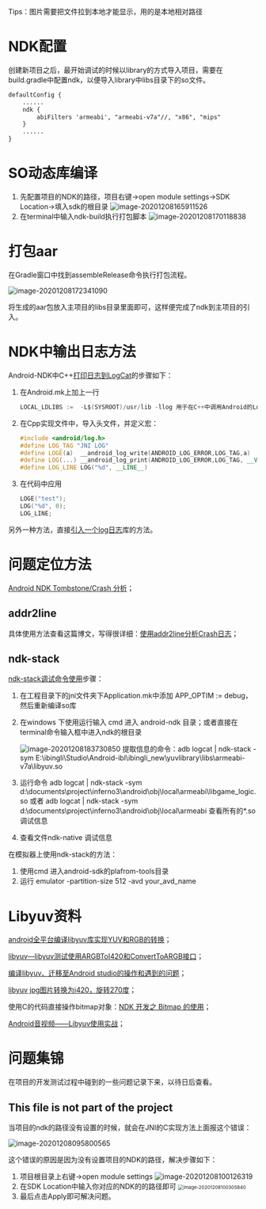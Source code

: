 Tips：图片需要把文件拉到本地才能显示，用的是本地相对路径

# NDK配置

创建新项目之后，最开始调试的时候以library的方式导入项目，需要在build.gradle中配置ndk，以便导入library中libs目录下的so文件。

```xml
defaultConfig {
	......
    ndk {
        abiFilters 'armeabi', "armeabi-v7a"//, "x86", "mips"
    }
	......
}
```



# SO动态库编译

1. 先配置项目的NDK的路径，项目右键→open module settings→SDK Location→填入sdk的根目录
   ![image-20201208165911526](readme/image/image-20201208165911526.png)
2. 在terminal中输入ndk-build执行打包脚本
   ![image-20201208170118838](readme/image/image-20201208170118838.png)



# 打包aar

在Gradle窗口中找到assembleRelease命令执行打包流程。

![image-20201208172341090](readme/image/image-20201208172341090.png)

将生成的aar包放入主项目的libs目录里面即可，这样便完成了ndk到主项目的引入。



# NDK中输出日志方法

Android-NDK中C++[打印日志到LogCat](http://www.linyibin.cn/2016/01/04/JNI-LogCat/)的步骤如下：

1. 在Android.mk上加上一行

   ```c
   LOCAL_LDLIBS :=  -L$(SYSROOT)/usr/lib -llog 用于在C++中调用Android的Log方法，打印日志到LogCat
   ```

2. 在Cpp实现文件中，导入头文件，并定义宏：

   ```c++
   #include <android/log.h>
   #define LOG_TAG "JNI LOG"
   #define LOGE(a)  __android_log_write(ANDROID_LOG_ERROR,LOG_TAG,a)
   #define LOG(...) __android_log_print(ANDROID_LOG_ERROR,LOG_TAG, __VA_ARGS__)
   #define LOG_LINE LOG("%d", __LINE__)
   ```

   

3. 在代码中应用

   ```c
   LOGE("test");
   LOG("%d", 0);
   LOG_LINE;
   ```

另外一种方法，直接[引入一个log日志](https://blog.csdn.net/afei__/article/details/81429417)库的方法。



# 问题定位方法

[Android NDK Tombstone/Crash 分析](https://toutiao.io/posts/jflx6c/preview)；

## addr2line

具体使用方法查看这篇博文，写得很详细：[使用addr2line分析Crash日志](https://blog.csdn.net/Xiongjiayo/article/details/86514623)；



## ndk-stack

[ndk-stack调试命令使用](https://blog.csdn.net/nico0423/article/details/11537609?utm_medium=distribute.pc_feed_404.none-task-blog-BlogCommendFromMachineLearnPai2-4.nonecase&depth_1-utm_source=distribute.pc_feed_404.none-task-blog-BlogCommendFromMachineLearnPai2-4.nonecas)步骤：

1. 在工程目录下的jni文件夹下Application.mk中添加 APP_OPTIM := debug，然后重新编译so库

2. 在windows 下使用运行输入 cmd 进入 android-ndk 目录；或者直接在terminal命令输入框中进入ndk的根目录

   ![image-20201208183730850](readme/image/image-20201208183730850.png)
   提取信息的命令：adb logcat | ndk-stack -sym E:\ibingli\Studio\Android-ibl\ibingli_new\yuvlibrary\libs\armeabi-v7a\libyuv.so

3. 运行命令 
   adb logcat | ndk-stack -sym d:\documents\project\inferno3\android\obj\local\armeabi\libgame_logic.so
   或者
   adb logcat | ndk-stack -sym d:\documents\project\inferno3\android\obj\local\armeabi
   查看所有的*.so调试信息 

4. 查看文件ndk-native 调试信息



在模拟器上使用ndk-stack的方法：

1. 使用cmd 进入android-sdk的plafrom-tools目录
2. 运行 emulator -partition-size 512 -avd your_avd_name



# Libyuv资料

[android全平台编译libyuv库实现YUV和RGB的转换](https://blog.csdn.net/byhook/article/details/84475525?utm_medium=distribute.pc_aggpage_search_result.none-task-blog-2~all~first_rank_v2~rank_v28-6-84475525.nonecase&utm_term=libyuv%20rgb%E8%BD%ACi420&spm=1000.2123.3001.4430)；

[libyuv—libyuv测试使用ARGBToI420和ConvertToARGB接口](https://blog.csdn.net/XIAIBIANCHENG/article/details/73065646)；

[编译libyuv、迁移至Android studio的操作和遇到的问题](https://blog.csdn.net/silently_frog/article/details/98097888)；

[libyuv jpg图片转换为i420，旋转270度](https://www.jianshu.com/p/0d13851a383f)；

使用C的代码直接操作bitmap对象：[NDK 开发之 Bitmap 的使用](https://blog.csdn.net/afei__/article/details/81429417)；

[Android音视频——Libyuv使用实战](https://linqiarui.blog.csdn.net/article/details/101062704?utm_medium=distribute.pc_relevant.none-task-blog-BlogCommendFromMachineLearnPai2-4.control&depth_1-utm_source=distribute.pc_relevant.none-task-blog-BlogCommendFromMachineLearnPai2-4.control)；





# 问题集锦

在项目的开发测试过程中碰到的一些问题记录下来，以待日后查看。

## This file is not part of the project

当项目的ndk的路径没有设置的时候，就会在JNI的C实现方法上面报这个错误：

<img src="readme/image/image-20201208095800565.png" alt="image-20201208095800565"  />

这个错误的原因是因为没有设置项目的NDK的路径，解决步骤如下：

1. 项目根目录上右键→open module settings
   ![image-20201208100126319](readme/image/image-20201208100126319.png)
2. 在SDK Location中输入你对应的NDK的的路径即可
   <img src="readme/image/image-20201208100305840.png" alt="image-20201208100305840" style="zoom:67%;" />
3. 最后点击Apply即可解决问题。